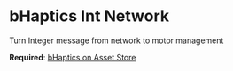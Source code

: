 #  bHaptics Int Network

Turn Integer message from network to motor management

**Required**: [bHaptics on Asset Store](https://assetstore.unity.com/packages/tools/integration/bhaptics-haptic-plugin-76647) 
